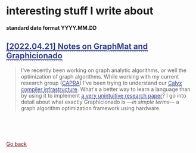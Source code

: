 # interesting stuff I write about 
#### standard date format YYYY.MM.DD

<h2>
  <a href="http://blog.jpramos.me/2022.04.21" style="color: #364491; border-bottom:1px dashed">
    [2022.04.21] Notes on GraphMat and Graphicionado
  </a>
</h2>

> I've recently been working on graph analytic algorithms, or well the optimization of graph algorithms. While working with my current research group (<a href="https://capra.cs.cornell.edu" style="color: #364491; border-bottom:1px dashed">CAPRA</a>) I've been trying to understand our <a href="calyxir.org" style="color: #364491; border-bottom:1px dashed">Calyx compiler infrastructure</a>. What's a better way to learn a language than by using it to implement <a href="https://mrmgroup.cs.princeton.edu/papers/taejun_micro16.pdf" style="color: #364491; border-bottom:1px dashed">a very unintuitive research paper</a>? I go into detail about what exactly Graphicionado is —*in simple terms*—  a graph algorithm optimization framework using hardware.


<br>

<br>

<br>

<a href="https://jpramos.me" style="color: #8B0000;">Go back</a>
